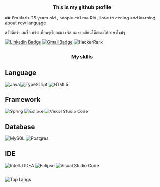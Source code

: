 <H3 align="center">This is my github profile
</h3>
##
I'm Naris 25 years old , people call me Ris ,i love to coding and learning about new language

สวัสดีครับ ผมชื่อ นริศ เพื่อนๆเรียกผมว่า ริส ผมชอบเขียนโค็ตและได้ภาษาใหม่ๆ



[![Linkedin Badge](https://img.shields.io/badge/-Naris-blue?style=flat-square&logo=Linkedin&logoColor=white&link=https://www.linkedin.com/in/naris-binwaearong-203449207//)](https://www.linkedin.com/in/naris-binwaearong-203449207//)
[![Gmail Badge](https://img.shields.io/badge/-naris.bin1@gmail.com-c14438?style=flat-square&logo=Gmail&logoColor=white&link=mailto:naris.bin1@gmail.com)](mailto:naris.bin1@gmail.com)
![HackerRank](https://img.shields.io/badge/-naris_bin1-2EC866?style=flat-square&logo=HackerRank&logoColor=white)

##
<H3 align="center"> My skills </h3>

<H2>Language</h2>


![Java](https://img.shields.io/badge/java-%23ED8B00.svg?style=for-the-badge&logo=java&logoColor=white)
![TypeScript](https://img.shields.io/badge/typescript-%23007ACC.svg?style=for-the-badge&logo=typescript&logoColor=white)
![HTML5](https://img.shields.io/badge/html5-%23E34F26.svg?style=for-the-badge&logo=html5&logoColor=white)


<H2>Framework</h2>

![Spring](https://img.shields.io/badge/spring-%236DB33F.svg?style=for-the-badge&logo=spring&logoColor=white)
![Eclipse](https://img.shields.io/badge/Eclipse-FE7A16.svg?style=for-the-badge&logo=Eclipse&logoColor=white)
![Visual Studio Code](https://img.shields.io/badge/Visual%20Studio%20Code-0078d7.svg?style=for-the-badge&logo=visual-studio-code&logoColor=white)


<H2>Database</h2>

![MySQL](https://img.shields.io/badge/mysql-%2300f.svg?style=for-the-badge&logo=mysql&logoColor=white)
![Postgres](https://img.shields.io/badge/postgres-%23316192.svg?style=for-the-badge&logo=postgresql&logoColor=white)

<H2> IDE </h2>

![IntelliJ IDEA](https://img.shields.io/badge/IntelliJIDEA-000000.svg?style=for-the-badge&logo=intellij-idea&logoColor=white)
![Eclipse](https://img.shields.io/badge/Eclipse-FE7A16.svg?style=for-the-badge&logo=Eclipse&logoColor=white)
![Visual Studio Code](https://img.shields.io/badge/Visual%20Studio%20Code-0078d7.svg?style=for-the-badge&logo=visual-studio-code&logoColor=white)

## 

![Top Langs](https://github-readme-stats.vercel.app/api/top-langs/?username=naris12&hide=TeX&layout=compact)
